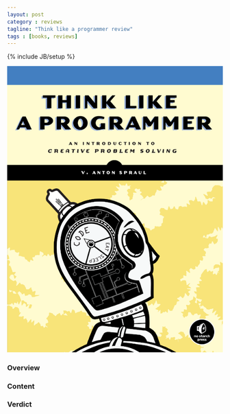 ```yaml
---
layout: post
category : reviews
tagline: "Think like a programmer review"
tags : [books, reviews]
---
```

{% include JB/setup %}

![Think like a programmer](/assets/img/reviews/think-like-a-programmer.png)

### Overview

### Content

### Verdict
